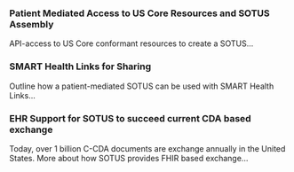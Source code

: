 ### Patient Mediated Access to US Core Resources and SOTUS Assembly

API-access to US Core conformant resources to create a SOTUS...

### SMART Health Links for Sharing 

Outline how a patient-mediated SOTUS can be used with SMART Health Links...

### EHR Support for SOTUS to succeed current CDA based exchange

Today, over 1 billion C-CDA documents are exchange annually in the United States. More about how SOTUS provides FHIR based exchange...
